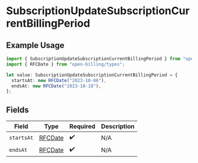 # SubscriptionUpdateSubscriptionCurrentBillingPeriod

## Example Usage

```typescript
import { SubscriptionUpdateSubscriptionCurrentBillingPeriod } from "open-billing/models/operations";
import { RFCDate } from "open-billing/types";

let value: SubscriptionUpdateSubscriptionCurrentBillingPeriod = {
  startsAt: new RFCDate("2023-10-06"),
  endsAt: new RFCDate("2023-10-18"),
};
```

## Fields

| Field                             | Type                              | Required                          | Description                       |
| --------------------------------- | --------------------------------- | --------------------------------- | --------------------------------- |
| `startsAt`                        | [RFCDate](../../types/rfcdate.md) | :heavy_check_mark:                | N/A                               |
| `endsAt`                          | [RFCDate](../../types/rfcdate.md) | :heavy_check_mark:                | N/A                               |